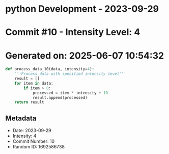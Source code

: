 ﻿# python Development - 2023-09-29
# Commit #10 - Intensity Level: 4
# Generated on: 2025-06-07 10:54:32
```python
def process_data_10(data, intensity=4):
    '''Process data with specified intensity level'''
    result = []
    for item in data:
        if item > 0:
            processed = item * intensity + 10
            result.append(processed)
    return result
```
## Metadata
- Date: 2023-09-29
- Intensity: 4
- Commit Number: 10
- Random ID: 1692586738
